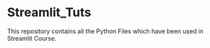 # Streamlit_Tuts
This repository contains all the Python Files which have been used in Streamlit Course.
